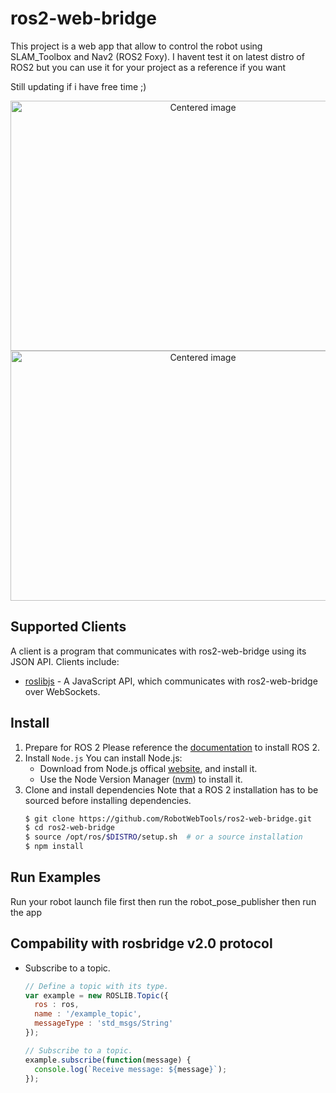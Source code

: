 # ros2-web-bridge 
This project is a web app that allow to control the robot using SLAM_Toolbox and Nav2 (ROS2 Foxy).
I havent test it on latest distro of ROS2 but you can use it for your project as a reference if you want  

Still updating if i have free time ;)

<p align="center">
  <img src="" alt="Centered image" width="600" height="400" />
  <img src="" alt="Centered image" width="600" height="400" />
</p>

## Supported Clients
A client is a program that communicates with ros2-web-bridge using its JSON API. Clients include:

* [roslibjs](https://github.com/RobotWebTools/roslibjs) - A JavaScript API, which communicates with ros2-web-bridge over WebSockets.

## Install
1. Prepare for ROS 2
    Please reference the [documentation](https://index.ros.org/doc/ros2/Installation/) to install ROS 2.
2. Install `Node.js`
    You can install Node.js:
    * Download from Node.js offical [website](https://nodejs.org/en/), and install it.
    * Use the Node Version Manager ([nvm](https://github.com/creationix/nvm)) to install it.
3. Clone and install dependencies
    Note that a ROS 2 installation has to be sourced before installing dependencies.
    ```bash
    $ git clone https://github.com/RobotWebTools/ros2-web-bridge.git
    $ cd ros2-web-bridge
    $ source /opt/ros/$DISTRO/setup.sh  # or a source installation
    $ npm install
    ```

## Run Examples
Run your robot launch file first then run the robot_pose_publisher then run the app

## Compability with rosbridge v2.0 protocol
* Subscribe to a topic.
  ```JavaScript
  // Define a topic with its type.
  var example = new ROSLIB.Topic({
    ros : ros,
    name : '/example_topic',
    messageType : 'std_msgs/String'
  });

  // Subscribe to a topic.
  example.subscribe(function(message) {
    console.log(`Receive message: ${message}`);
  });
  ```
